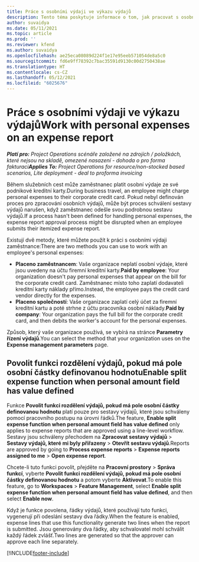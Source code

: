 ```yaml
---
title: Práce s osobními výdaji ve výkazu výdajů
description: Tento téma poskytuje informace o tom, jak pracovat s osobními výdaji vzniklým zaměstnancům při cestování za obchodními účely.
author: suvaidya
ms.date: 05/11/2021
ms.topic: article
ms.prod: ''
ms.reviewer: kfend
ms.author: suvaidya
ms.openlocfilehash: ae25eca08089d224f1e17e95eeb571054de8a5c0
ms.sourcegitcommit: fd6e9ff78392c7bac35591d9130c00d2750438ae
ms.translationtype: HT
ms.contentlocale: cs-CZ
ms.lasthandoff: 05/12/2021
ms.locfileid: "6025676"
---
```

# <a name="work-with-personal-expenses-on-an-expense-report"></a><span data-ttu-id="82643-103">Práce s osobními výdaji ve výkazu výdajů</span><span class="sxs-lookup"><span data-stu-id="82643-103">Work with personal expenses on an expense report</span></span>

<span data-ttu-id="82643-104">_**Platí pro:** Project Operations scénáře založené na zdrojích / položkách, které nejsou na skladě, omezené nasazení - dohoda o pro forma fakturaci_</span><span class="sxs-lookup"><span data-stu-id="82643-104">_**Applies To:** Project Operations for resource/non-stocked based scenarios, Lite deployment - deal to proforma invoicing_</span></span>

<span data-ttu-id="82643-105">Během služebních cest může zaměstnanec platit osobní výdaje ze své podnikové kreditní karty.</span><span class="sxs-lookup"><span data-stu-id="82643-105">During business travel, an employee might charge personal expenses to their corporate credit card.</span></span> <span data-ttu-id="82643-106">Pokud nebyl definován proces pro zpracování osobních výdajů, může být proces schválení sestavy výdajů narušen, když zaměstnanec odešle svou podrobnou sestavu výdajů.</span><span class="sxs-lookup"><span data-stu-id="82643-106">If a process hasn't been defined for handling personal expenses, the expense report approval process might be disrupted when an employee submits their itemized expense report.</span></span>

<span data-ttu-id="82643-107">Existují dvě metody, které můžete použít k práci s osobními výdaji zaměstnance:</span><span class="sxs-lookup"><span data-stu-id="82643-107">There are two methods you can use to work with an employee's personal expenses:</span></span>

  - <span data-ttu-id="82643-108">**Placeno zaměstnancem**: Vaše organizace neplatí osobní výdaje, které jsou uvedeny na účtu firemní kreditní karty.</span><span class="sxs-lookup"><span data-stu-id="82643-108">**Paid by employee**: Your organization doesn't pay personal expenses that appear on the bill for the corporate credit card.</span></span> <span data-ttu-id="82643-109">Zaměstnanec místo toho zaplatí dodavateli kreditní karty náklady přímo.</span><span class="sxs-lookup"><span data-stu-id="82643-109">Instead, the employee pays the credit card vendor directly for the expenses.</span></span> 
  - <span data-ttu-id="82643-110">**Placeno společností**: Vaše organizace zaplatí celý účet za firemní kreditní kartu a poté strhne z účtu pracovníka osobní náklady.</span><span class="sxs-lookup"><span data-stu-id="82643-110">**Paid by company**: Your organization pays the full bill for the corporate credit card, and then debits the worker's account for the personal expenses.</span></span>

<span data-ttu-id="82643-111">Způsob, který vaše organizace používá, se vybírá na stránce **Parametry řízení výdajů**.</span><span class="sxs-lookup"><span data-stu-id="82643-111">You can select the method that your organization uses on the **Expense management parameters** page.</span></span>


## <a name="enable-split-expense-function-when-personal-amount-field-has-value-defined"></a><span data-ttu-id="82643-112">Povolit funkci rozdělení výdajů, pokud má pole osobní částky definovanou hodnotu</span><span class="sxs-lookup"><span data-stu-id="82643-112">Enable split expense function when personal amount field has value defined</span></span>

<span data-ttu-id="82643-113">Funkce **Povolit funkci rozdělení výdajů, pokud má pole osobní částky definovanou hodnotu** platí pouze pro sestavy výdajů, které jsou schváleny pomocí pracovního postupu na úrovni řádků.</span><span class="sxs-lookup"><span data-stu-id="82643-113">The feature, **Enable split expense function when personal amount field has value defined** only applies to expense reports that are approved using a line-level workflow.</span></span> <span data-ttu-id="82643-114">Sestavy jsou schváleny přechodem na **Zpracovat sestavy výdajů** > **Sestavy výdajů, které mi byly přiřazeny** > **Otevřít sestavu výdajů**.</span><span class="sxs-lookup"><span data-stu-id="82643-114">Reports are approved by going to **Process expense reports** > **Expense reports assigned to me** > **Open expense report**.</span></span> 

<span data-ttu-id="82643-115">Chcete-li tuto funkci povolit, přejděte na **Pracovní prostory** > **Správa funkcí**, vyberte **Povolit funkci rozdělení výdajů, pokud má pole osobní částky definovanou hodnotu** a potom vyberte **Aktivovat**.</span><span class="sxs-lookup"><span data-stu-id="82643-115">To enable this feature, go to **Workspaces** > **Feature Management**, select **Enable split expense function when personal amount field has value defined**, and then select **Enable now**.</span></span> 

<span data-ttu-id="82643-116">Když je funkce povolena, řádky výdajů, které používají tuto funkci, vygenerují při odeslání sestavy dva řádky.</span><span class="sxs-lookup"><span data-stu-id="82643-116">When the feature is enabled, expense lines that use this functionality generate two lines when the report is submitted.</span></span> <span data-ttu-id="82643-117">Jsou generovány dva řádky, aby schvalovatel mohl schválit každý řádek zvlášť.</span><span class="sxs-lookup"><span data-stu-id="82643-117">Two lines are generated so that the approver can approve each line separately.</span></span>


[!INCLUDE[footer-include](../includes/footer-banner.md)]

